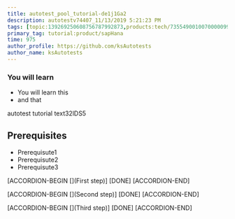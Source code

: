 ```yaml
---
title: autotest_pool_tutorial-de1j1Ga2
description: autotestv74407_11/13/2019 5:21:23 PM
tags: [topic:139269250608756787992873,products:tech/73554900100700000996,tutorial:experience/advanced]
primary_tag: tutorial:product/sapHana
time: 975
author_profile: https://github.com/ksAutotests
author_name: ksAutotests
---
```

### You will learn
- You will learn this
- and that

autotest tutorial text32lDS5

## Prerequisites
- Prerequisute1
- Prerequisute2
- Prerequisute3

[ACCORDION-BEGIN [](First step)]
[DONE]
[ACCORDION-END]

[ACCORDION-BEGIN [](Second step)]
[DONE]
[ACCORDION-END]

[ACCORDION-BEGIN [](Third step)]
[DONE]
[ACCORDION-END]

